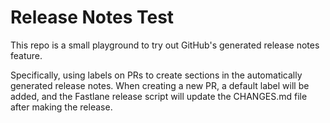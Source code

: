 # Release Notes Test

This repo is a small playground to try out GitHub's generated release notes feature.

Specifically, using labels on PRs to create sections in the automatically generated release notes. When creating a new PR, a default label will be added, and the Fastlane release script will update the CHANGES.md file after making the release.
